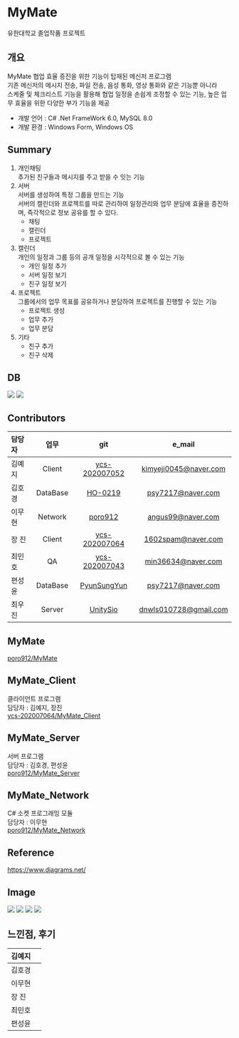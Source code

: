 # MyMate
유한대학교 졸업작품 프로젝트

## 개요
MyMate 협업 효율 증진을 위한 기능이 탑재된 메신저 프로그램</br>
기존 메신저의 메시지 전송, 파일 전송, 음성 통화, 영상 통화와 같은 기능뿐 아니라</br> 스케줄 및 체크리스트 기능을 활용해 협업 일정을 손쉽게 조정할 수 있는 기능, 높은 업무 효율을 위한 다양한 부가 기능을 제공

* 개발 언어 : C# .Net FrameWork 6.0, MySQL 8.0
* 개발 환경 : Windows Form, Windows OS

## Summary
1. 개인채팅</br>
    추가된 친구들과 메시지를 주고 받을 수 잇는 기능
2. 서버</br>
    서버를 생성하여 특정 그룹을 만드는 기능</br>
    서버의 캘린더와 프로젝트를 따로 관리하여 일정관리와 업무 분담에 효율을 증진하며, 즉각적으로 정보 공유를 할 수 있다.
    * 채팅
    * 캘린더
    * 프로젝트
3. 캘린더</br>
    개인의 일정과 그룹 등의 공개 일정을 시각적으로 볼 수 있는 기능
    * 개인 일정 추가
    * 서버 일정 보기
    * 친구 일정 보기
4. 프로젝트</br>
    그룹에서의 업무 목표를 공유하거나 분담하여 프로젝트를 진행할 수 있는 기능
    * 프로젝트 생성
    * 업무 추가
    * 업무 분담
5. 기타</br>
    * 친구 추가
    * 친구 삭제

## DB
<image src="./Image/DB_1.png"></impage>
<image src="./Image/DB_2.png"></impage>

## Contributors
| 담당자 | 업무 | git| e_mail |
| :--- | :---: | :---: | :---: |
| 김예지 | Client | [ycs-202007052](https://github.com/ycs-202007052) | kimyeji0045@naver.com |
| 김호경 | DataBase | [HO-0219](https://github.com/HO-0219) | psy7217@naver.com |
| 이무현 | Network | [poro912](https://github.com/poro912) | angus99@naver.com |
| 장 진  | Client | [ycs-202007064](https://github.com/ycs-202007064) | 1602spam@naver.com |
| 최민호 | QA | [ycs-202007043](https://github.com/ycs-202007043) | min36634@naver.com |
| 편성윤 | DataBase | [PyunSungYun](https://github.com/PyunSungYun) | psy7217@naver.com |
| 최우진 | Server | [UnitySio](https://github.com/UnitySio) | dnwls010728@gmail.com |

## MyMate
[poro912/MyMate](https://github.com/poro912/MyMate)

## MyMate_Client
클라이언트 프로그램</br>
담당자 : 김예지, 장진</br>
[ycs-202007064/MyMate_Client](https://github.com/ycs-202007064/MyMate_Client)  </br>

## MyMate_Server
서버 프로그램</br>
담당자 : 김호경, 편성윤</br>
[poro912/MyMate_Server](https://github.com/poro912/MyMate_Server)  </br>

## MyMate_Network
C# 소켓 프로그래밍 모듈</br>
담당자 : 이무현</br>
[poro912/MyMate_Network](https://github.com/poro912/MyMate_Network) </br>

## Reference
https://www.diagrams.net/

## Image
<image src="./Image/2-6조 프로젝트 사진.png"></impage>
<image src="./Image/CreateServerChat.png"></impage>
<image src="./Image/Calender.png"></impage>
<image src="./Image/Project.png"></impage>


## 느낀점, 후기
| 김예지 |  |
| :--- | :---: |
| 김호경 |  |
| 이무현 |  |
| 장 진  |  |
| 최민호 |  |
| 편성윤 |  |
